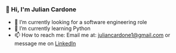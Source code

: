 ### 👋 Hi, I'm Julian Cardone

- 🔭 I’m currently looking for a software engineering role
- 🌱 I’m currently learning Python 
- 📫 How to reach me: Email me at: juliancardone1@gmail.com or message me on [LinkedIn](https://www.linkedin.com/in/juliancardone/)

<!--
**julian-cardone/julian-cardone** is a ✨ _special_ ✨ repository because its `README.md` (this file) appears on your GitHub profile.

Here are some ideas to get you started:

- 🔭 I’m currently working on ...
- 🌱 I’m currently learning ...
- 👯 I’m looking to collaborate on ...
- 🤔 I’m looking for help with ...
- 💬 Ask me about ...
- 📫 How to reach me: ...
- 😄 Pronouns: ...
- ⚡ Fun fact: ...
-->
